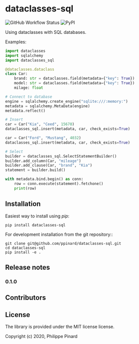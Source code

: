 # dataclasses-sql

![GitHub Workflow Status](https://img.shields.io/github/workflow/status/ppinard/dataclasses-sql/CI)
![PyPI](https://img.shields.io/pypi/v/dataclasses-sql)

Using dataclasses with SQL databases.

Examples:

```python
import dataclasses
import sqlalchemy
import dataclasses_sql

@dataclasses.dataclass
class Car:
    brand: str = dataclasses.field(metadata={"key": True})
    model: str = dataclasses.field(metadata={"key": True})
    milage: float

# Connect to database
engine = sqlalchemy.create_engine("sqlite:///:memory:")
metadata = sqlalchemy.MetaData(engine)
metadata.reflect()

# Insert
car = Car("Kia", "Ceed", 15678)
dataclasses_sql.insert(metadata, car, check_exists=True)

car = Car("Ford", "Mustang", 4032)
dataclasses_sql.insert(metadata, car, check_exists=True)

# Select
builder = dataclasses_sql.SelectStatementBuilder()
builder.add_column(Car, "mileage")
builder.add_clause(Car, "brand", "Kia")
statement = builder.build()

with metadata.bind.begin() as conn:
    row = conn.execute(statement).fetchone()
    print(row)
```

## Installation

Easiest way to install using *pip*:

```
pip install dataclasses-sql
```

For development installation from the git repository::

```
git clone git@github.com/ppinard/dataclasses-sql.git
cd dataclasses-sql
pip install -e .
```

## Release notes

### 0.1.0


## Contributors


## License

The library is provided under the MIT license license.

Copyright (c) 2020, Philippe Pinard





